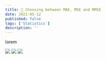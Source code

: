```yaml
---
title: 🧮 Choosing between MAE, MSE and RMSE
date: 2021-05-12
published: false
tags: ['Statistics']
description: ''
---
```


lorem

<img class="mx-auto" src="/images/formulas/mae.png" lazy>

<img class="mx-auto" src="/images/formulas/mse.png" lazy>

<img class="mx-auto" src="/images/formulas/rmse.png" lazy>